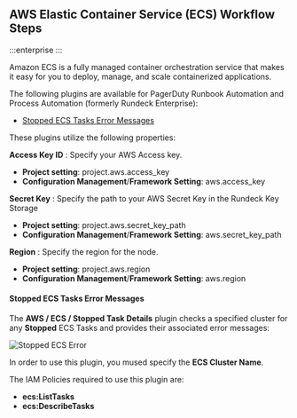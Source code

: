 ## AWS Elastic Container Service (ECS) Workflow Steps

:::enterprise
:::

Amazon ECS is a fully managed container orchestration service that makes it easy for you to deploy, manage, and scale containerized applications.

The following plugins are available for PagerDuty Runbook Automation and Process Automation (formerly Rundeck Enterprise):

* [Stopped ECS Tasks Error Messages](#stopped-ecs-tasks-error-messages)

These plugins utilize the following properties:

**Access Key ID**
: Specify your AWS Access key.

- **Project setting**: project.aws.access_key
- **Configuration Management**/**Framework Setting**: aws.access_key

**Secret Key**
: Specify the path to your AWS Secret Key in the Rundeck Key Storage

- **Project setting**: project.aws.secret_key_path
- **Configuration Management**/**Framework Setting**: aws.secret_key_path

**Region**
: Specify the region for the node.

- **Project setting**: project.aws.region
- **Configuration Management**/**Framework Setting**: aws.region


#### Stopped ECS Tasks Error Messages

The **AWS / ECS / Stopped Task Details** plugin checks a specified cluster for any **Stopped** ECS Tasks and provides their associated error messages:

![Stopped ECS Error](@assets/img/aws-ecs-stopped-task-errors.png)<br>

In order to use this plugin, you mused specify the **ECS Cluster Name**.

The IAM Policies required to use this plugin are:
* **ecs:ListTasks**
* **ecs:DescribeTasks**
